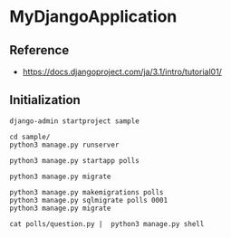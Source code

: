 # MyDjangoApplication
## Reference
- https://docs.djangoproject.com/ja/3.1/intro/tutorial01/

## Initialization
```
django-admin startproject sample

cd sample/
python3 manage.py runserver

python3 manage.py startapp polls

python3 manage.py migrate

python3 manage.py makemigrations polls
python3 manage.py sqlmigrate polls 0001
python3 manage.py migrate

cat polls/question.py |  python3 manage.py shell
```
